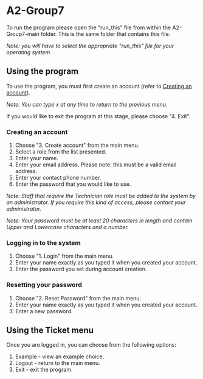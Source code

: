 # A2-Group7

To run the program please open the "run_this" file from within the A2-Group7-main folder. This is the same folder that contains this file.

*Note: you will have to select the appropriate "run_this" file for your operating system*

## Using the program

To use the program, you must first create an account (refer to [Creating an account](#creating-an-account)).

*Note: You can type x at any time to return to the previous menu.*

If you would like to exit the program at this stage, please choose "4. Exit".

### Creating an account

1. Choose "3. Create account" from the main menu.
2. Select a role from the list presented.
2. Enter your name. 
3. Enter your email address. Please note: this must be a valid email address.
4. Enter your contact phone number.
5. Enter the password that you would like to use. 

*Note: Staff that require the Technician role must be added to the system by an administrator. If you require this kind of access, please contact your administrator.*

*Note: Your password must be at least 20 characters in length and contain Upper and Lowercase characters and a number.*

### Logging in to the system

1. Choose "1. Login" from the main menu.
1. Enter your name exactly as you typed it when you created your account.
2. Enter the password you set during account creation.

### Resetting your password

1. Choose "2. Reset Password" from the main menu.
2. Enter your name exactly as you typed it when you created your account.
3. Enter a new password.

## Using the Ticket menu

Once you are logged in, you can choose from the following options:

1. Example - view an example choice.
2. Logout - return to the main menu.
3. Exit - exit the program.
